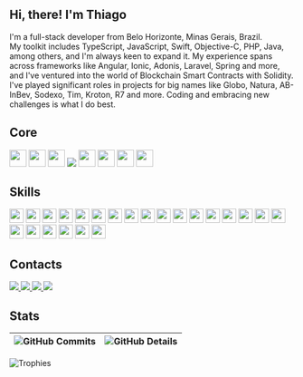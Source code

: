 
## Hi, there! I'm Thiago
<p align="left">I'm a full-stack developer from Belo Horizonte, Minas Gerais, Brazil. <img src="https://cdn-icons-png.flaticon.com/512/299/299693.png" width="13"/>
<br/> My toolkit includes TypeScript, JavaScript, Swift, Objective-C, PHP, Java, among others, and I'm always keen to expand it. My experience spans across frameworks like Angular, Ionic, Adonis, Laravel, Spring and more, and I've ventured into the world of Blockchain Smart Contracts with Solidity. I've played significant roles in projects for big names like Globo, Natura, AB-InBev, Sodexo, Tim, Kroton, R7 and more. Coding and embracing new challenges is what I do best.
</p>

## Core
<p align="left">
  <img src="https://img.shields.io/badge/-Angular-DD0031?style=for-the-badge&logo=angular&logoColor=white" height="30"/>
  <img src="https://img.shields.io/badge/-Node.js-339933?style=for-the-badge&logo=node.js&logoColor=white" height="30"/>
  <img src="https://img.shields.io/badge/-AdonisJS-220052?style=for-the-badge&logo=adonisjs&logoColor=white" height="30"/>
  <img src="https://img.shields.io/badge/-Spring-6DB33F?style=for-the-badge&logo=spring&logoColor=white"/>
  <img src="https://img.shields.io/badge/-Swift-F05138?style=for-the-badge&logo=swift&logoColor=white" height="30"/>
  <img src="https://img.shields.io/badge/-Objective--C-000000?style=for-the-badge&logo=apple&logoColor=white" height="30"/>
  <img src="https://img.shields.io/badge/-Ionic-3880FF?style=for-the-badge&logo=ionic&logoColor=white" height="30"/>
  <img src="https://img.shields.io/badge/-Laravel-FF2D20?style=flat-square&logo=laravel&logoColor=white" height="30"/>
</p>

## Skills
<p align="left">
  <img src="https://img.shields.io/badge/Java-ED8B00?style=for-the-badge&logo=openjdk&logoColor=white" height="25"/>
  <img src="https://img.shields.io/badge/-Kotlin-7F52FF?style=flat-square&logo=kotlin&logoColor=white" height="25"/>
  <img src="https://img.shields.io/badge/-PHP-777BB4?style=flat-square&logo=php&logoColor=white" height="25"/>
  <img src="https://img.shields.io/badge/-MySQL-4479A1?style=flat-square&logo=mysql&logoColor=white" height="25"/>
  <img src="https://img.shields.io/badge/-Postgre-4169E1?style=flat-square&logo=postgresql&logoColor=white" height="25"/>
  <img src="https://img.shields.io/badge/SQLite-0769ad?style=for-the-badge&logo=sqlite&logoColor=white" height="25"/>
  <img src="https://img.shields.io/badge/-Solidity-363636?style=flat-square&logo=solidity&logoColor=white" height="25"/>
  <img src="https://img.shields.io/badge/-React-61DAFB?style=flat-square&logo=react&logoColor=black" height="25"/>
  <img src="https://img.shields.io/badge/-TypeScript-3178C6?style=flat-square&logo=typescript&logoColor=white" height="25"/>
  <img src="https://img.shields.io/badge/-JavaScript-F7DF1E?style=flat-square&logo=javascript&logoColor=black" height="25"/>
  <img src="https://img.shields.io/badge/-HTML5-E34F26?style=flat-square&logo=html5&logoColor=white" height="25"/>
  <img src="https://img.shields.io/badge/-CSS3-1572B6?style=flat-square&logo=css3&logoColor=white" height="25"/>
  <img src="https://img.shields.io/badge/Bootstrap-563D7C?style=for-the-badge&logo=bootstrap&logoColor=white" height="25"/>
  <img src="https://img.shields.io/badge/-jQuery-1572B6?style=flat-square&logo=jquery&logoColor=white" height="25"/>
  <img src="https://img.shields.io/badge/-Google_Cloud-4285F4?style=flat-square&logo=google-cloud&logoColor=white" height="25"/>
  <img src="https://img.shields.io/badge/-Firebase-FFCA28?style=flat-square&logo=firebase&logoColor=black" height="25"/>
  <img src="https://img.shields.io/badge/-RxJs-B7178C?style=flat-square&logo=reactivex&logoColor=white" height="25"/>
  <img src="https://img.shields.io/badge/-Git-F05032?style=flat-square&logo=git&logoColor=white" height="25"/>
  <img src="https://img.shields.io/badge/-Slim-FF8787?style=flat-square&logo=php&logoColor=white" height="25"/>
  <img src="https://img.shields.io/badge/-CodeIgniter-EF4223?style=flat-square&logo=codeigniter&logoColor=white" height="25"/>
  <img src="https://img.shields.io/badge/-Clojure-5881D8?style=flat-square&logo=clojure&logoColor=white" height="25"/>
  <img src="https://img.shields.io/badge/-Electron-47848F?style=for-the-badge&logo=electron&logoColor=white" height="25"/>
  <img src="https://img.shields.io/badge/ABAP-0FAAFF?style=for-the-badge&logo=sap&logoColor=white" height="25"/>
</p>

## Contacts
<p align="left">
  <a href="https://github.com/thiagopac">
    <img src="https://img.shields.io/badge/GitHub-100000?style=for-the-badge&logo=github&logoColor=white"/>
  </a>
  <a href="https://gitlab.com/thiagopac">
    <img src="https://img.shields.io/badge/gitlab-ffffff.svg?&style=for-the-badge&logo=gitlab&logoColor=orange"/>
  </a>
  <a href="mailto:thiagopac@gmail.com">
    <img src="https://img.shields.io/badge/gmail-ff0000.svg?&style=for-the-badge&logo=gmail&logoColor=white"/>
  </a>
  <a href="https://linkedin.com/in/thiagopac">
    <img src="https://img.shields.io/badge/linkedin-%230077B5.svg?&style=for-the-badge&logo=linkedin&logoColor=white"/>
  </a>
</p>

## Stats

| ![GitHub Commits](https://github-readme-streak-stats.herokuapp.com/?user=thiagopac&theme=dark&ring=e73737&currStreakNum=ffffff&hide_border=true) | ![GitHub Details](http://github-profile-summary-cards.vercel.app/api/cards/profile-details?username=thiagopac&theme=dark) |
|--|--|

![Trophies](https://github-profile-trophy.vercel.app/?username=thiagopac&row=1&column=6&theme=dark&margin-w=15&margin-h=15) 

